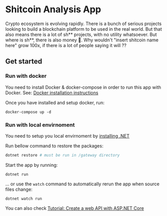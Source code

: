 # Shitcoin Analysis App

Crypto ecosystem is evolving rapidly. There is a bunch of serious projects looking to build a blockchain platform to be used in the real world. But that also means there is a lot of sh** projects, with no utility whatsoever. But where is sh**, there is also money 🤑. Why wouldn't "insert shitcoin name here" grow 100x, if there is a lot of people saying it will ??

## Get started

### Run with docker
You need to install Docker & docker-compose in order to run this app with Docker. 
See: [Docker installation instructions](https://www.docker.com/get-started)

Once you have installed and setup docker, run:
```shell
docker-compose up -d
```

### Run with local envirnoment
You need to setup you local envirnoment by [installing .NET](https://dotnet.microsoft.com/download)

Run bellow command to restore the packages:
```bash
dotnet restore # must be run in /gateway directory
```

Start the app by running:
```shell
dotnet run 
```
... or use the `watch` command to automatically rerun the app when source files change:
```shell
dotnet watch run
```

You can also check [Tutorial: Create a web API with ASP.NET Core](https://docs.microsoft.com/en-us/aspnet/core/tutorials/first-web-api?view=aspnetcore-5.0&tabs=visual-studio-code)
